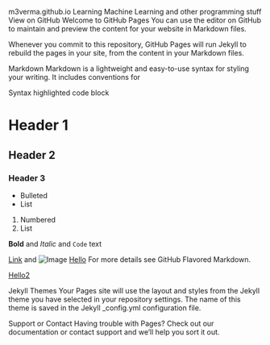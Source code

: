 m3verma.github.io
Learning Machine Learning and other programming stuff
View on GitHub
Welcome to GitHub Pages
You can use the editor on GitHub to maintain and preview the content for your website in Markdown files.

Whenever you commit to this repository, GitHub Pages will run Jekyll to rebuild the pages in your site, from the content in your Markdown files.

Markdown
Markdown is a lightweight and easy-to-use syntax for styling your writing. It includes conventions for

Syntax highlighted code block

# Header 1
## Header 2
### Header 3

- Bulleted
- List

1. Numbered
2. List

**Bold** and _Italic_ and `Code` text

[Link](url) and ![Image](src)
[Hello](https://m3verma.github.io/m3verma.github.io/about/contact-us.md) For more details see GitHub Flavored Markdown.

[Hello2](https://m3verma.github.io/m3verma.github.io/test.md)

Jekyll Themes
Your Pages site will use the layout and styles from the Jekyll theme you have selected in your repository settings. The name of this theme is saved in the Jekyll _config.yml configuration file.

Support or Contact
Having trouble with Pages? Check out our documentation or contact support and we’ll help you sort it out.
